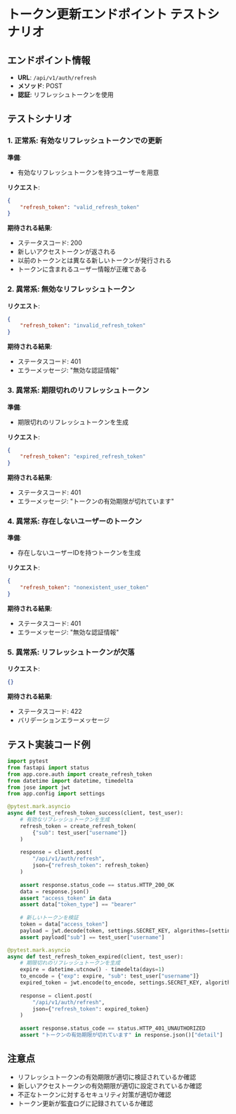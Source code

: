 # トークン更新エンドポイント テストシナリオ

## エンドポイント情報
- **URL**: `/api/v1/auth/refresh`
- **メソッド**: POST
- **認証**: リフレッシュトークンを使用

## テストシナリオ

### 1. 正常系: 有効なリフレッシュトークンでの更新
**準備**:
- 有効なリフレッシュトークンを持つユーザーを用意

**リクエスト**:
```json
{
    "refresh_token": "valid_refresh_token"
}
```

**期待される結果**:
- ステータスコード: 200
- 新しいアクセストークンが返される
- 以前のトークンとは異なる新しいトークンが発行される
- トークンに含まれるユーザー情報が正確である

### 2. 異常系: 無効なリフレッシュトークン
**リクエスト**:
```json
{
    "refresh_token": "invalid_refresh_token"
}
```

**期待される結果**:
- ステータスコード: 401
- エラーメッセージ: "無効な認証情報"

### 3. 異常系: 期限切れのリフレッシュトークン
**準備**:
- 期限切れのリフレッシュトークンを生成

**リクエスト**:
```json
{
    "refresh_token": "expired_refresh_token"
}
```

**期待される結果**:
- ステータスコード: 401
- エラーメッセージ: "トークンの有効期限が切れています"

### 4. 異常系: 存在しないユーザーのトークン
**準備**:
- 存在しないユーザーIDを持つトークンを生成

**リクエスト**:
```json
{
    "refresh_token": "nonexistent_user_token"
}
```

**期待される結果**:
- ステータスコード: 401
- エラーメッセージ: "無効な認証情報"

### 5. 異常系: リフレッシュトークンが欠落
**リクエスト**:
```json
{}
```

**期待される結果**:
- ステータスコード: 422
- バリデーションエラーメッセージ

## テスト実装コード例

```python
import pytest
from fastapi import status
from app.core.auth import create_refresh_token
from datetime import datetime, timedelta
from jose import jwt
from app.config import settings

@pytest.mark.asyncio
async def test_refresh_token_success(client, test_user):
    # 有効なリフレッシュトークンを生成
    refresh_token = create_refresh_token(
        {"sub": test_user["username"]}
    )
    
    response = client.post(
        "/api/v1/auth/refresh",
        json={"refresh_token": refresh_token}
    )
    
    assert response.status_code == status.HTTP_200_OK
    data = response.json()
    assert "access_token" in data
    assert data["token_type"] == "bearer"
    
    # 新しいトークンを検証
    token = data["access_token"]
    payload = jwt.decode(token, settings.SECRET_KEY, algorithms=[settings.ALGORITHM])
    assert payload["sub"] == test_user["username"]

@pytest.mark.asyncio
async def test_refresh_token_expired(client, test_user):
    # 期限切れのリフレッシュトークンを生成
    expire = datetime.utcnow() - timedelta(days=1)
    to_encode = {"exp": expire, "sub": test_user["username"]}
    expired_token = jwt.encode(to_encode, settings.SECRET_KEY, algorithm=settings.ALGORITHM)
    
    response = client.post(
        "/api/v1/auth/refresh",
        json={"refresh_token": expired_token}
    )
    
    assert response.status_code == status.HTTP_401_UNAUTHORIZED
    assert "トークンの有効期限が切れています" in response.json()["detail"]
```

## 注意点
- リフレッシュトークンの有効期限が適切に検証されているか確認
- 新しいアクセストークンの有効期限が適切に設定されているか確認
- 不正なトークンに対するセキュリティ対策が適切か確認
- トークン更新が監査ログに記録されているか確認

